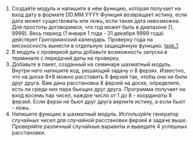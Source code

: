 1. Создайте модуль и напишите в нём функцию, которая получает на вход дату в формате DD.MM.YYYY Функция возвращает 
истину, если дата может существовать или ложь, если такая дата невозможна. Для простоты договоримся, что год может 
быть в диапазоне [1, 9999]. Весь период (1 января 1 года - 31 декабря 9999 года) действует Григорианский календарь. 
Проверку года на високосность вынести в отдельную защищённую функцию.
[task_1]('https://github.com/VeraNik1/pythonProject-HW1/tree/homework6/hw6/date_package')
3. В модуль с проверкой даты добавьте возможность запуска в терминале с передачей даты на проверку.
4. Добавьте в пакет, созданный на семинаре шахматный модуль. Внутри него напишите код, решающий задачу о 8 ферзях. 
Известно, что на доске 8×8 можно расставить 8 ферзей так, чтобы они не били друг друга. Вам дана расстановка 8 ферзей 
на доске, определите, есть ли среди них пара бьющих друг друга. Программа получает на вход восемь пар чисел, каждое 
число от 1 до 8 - координаты 8 ферзей. 
Если ферзи не бьют друг друга верните истину, а если бьют - ложь.
5. Напишите функцию в шахматный модуль. Используйте генератор случайных чисел для случайной расстановки ферзей в задаче 
выше. Проверяйте различный случайные варианты и выведите 4 успешных расстановки.
